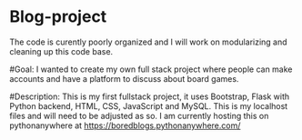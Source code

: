 # Blog-project

The code is curently poorly organized and I will work on modularizing and cleaning up this code base.

#Goal: I wanted to create my own full stack project where people can make accounts and have a platform to discuss about board games.

#Description:
This is my first fullstack project, it uses Bootstrap, Flask with Python backend, HTML, CSS, JavaScript and MySQL.
This is my localhost files and will need to be adjusted as so.
I am currently hosting this on pythonanywhere at https://boredblogs.pythonanywhere.com/ 
